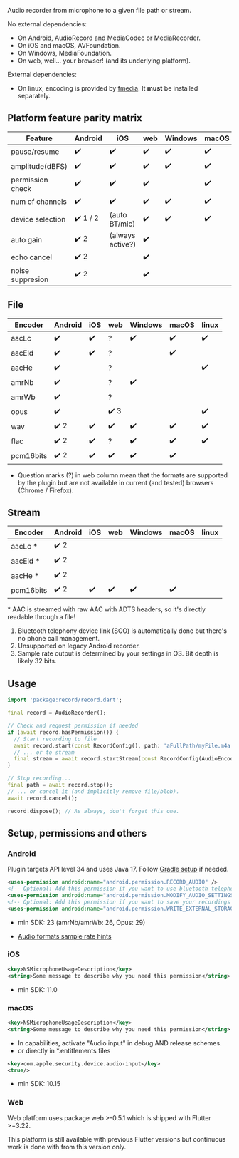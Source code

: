 Audio recorder from microphone to a given file path or stream.  

No external dependencies:

- On Android, AudioRecord and MediaCodec or MediaRecorder.
- On iOS and macOS, AVFoundation.
- On Windows, MediaFoundation.
- On web, well... your browser! (and its underlying platform).

External dependencies:
- On linux, encoding is provided by [fmedia](https://stsaz.github.io/fmedia/). It **must** be installed separately.

## Platform feature parity matrix
| Feature          | Android       | iOS             | web     | Windows    | macOS  | linux
|------------------|---------------|-----------------|---------|------------|-------|-----------
| pause/resume     | ✔️            |   ✔️           | ✔️     |      ✔️    | ✔️    |  ✔️
| amplitude(dBFS)  | ✔️            |   ✔️           |  ✔️     |    ✔️     |  ✔️   |
| permission check | ✔️            |   ✔️           |  ✔️    |            |  ✔️   |
| num of channels  | ✔️            |   ✔️           |  ✔️    |    ✔️      |  ✔️   |  ✔️
| device selection | ✔️ 1 / 2      | (auto BT/mic)   |  ✔️    |    ✔️      |  ✔️   |  ✔️
| auto gain        | ✔️ 2          |(always active?)| ✔️      |            |       |  
| echo cancel      | ✔️ 2          |                 | ✔️      |            |       |  
| noise suppresion | ✔️ 2          |                 | ✔️      |            |       |  

## File
| Encoder         | Android        | iOS     | web     | Windows | macOS   | linux
|-----------------|----------------|---------|---------|---------|---------|---------
| aacLc           | ✔️            |   ✔️    |  ?      |   ✔️    |  ✔️    |  ✔️ 
| aacEld          | ✔️            |   ✔️    |   ?     |         |  ✔️    | 
| aacHe           | ✔️            |         |   ?     |         |         |  ✔️ 
| amrNb           | ✔️            |         |  ?      |   ✔️    |         |  
| amrWb           | ✔️            |         |  ?      |          |        |  
| opus            | ✔️            |         |  ✔️ 3   |         |         |  ✔️ 
| wav             | ✔️ 2          |   ✔️    |   ✔️   |    ✔️    |   ✔️  |   ✔️ 
| flac            | ✔️ 2          |    ✔️    |  ?     |  ✔️     |   ✔️   |   ✔️
| pcm16bits       | ✔️ 2          |   ✔️    |  ✔️    |   ✔️    |  ✔️    |  

* Question marks (?) in web column mean that the formats are supported by the plugin
but are not available in current (and tested) browsers (Chrome / Firefox).

## Stream
| Encoder         | Android    | iOS     | web     | Windows | macOS   | linux
|-----------------|------------|---------|---------|---------|---------|---------
| aacLc       *   | ✔️ 2      |         |          |         |         |  
| aacEld      *   | ✔️ 2      |         |          |         |         | 
| aacHe       *   | ✔️ 2      |         |          |         |         |  
| pcm16bits       | ✔️ 2      |  ✔️    |   ✔️    |  ✔️     | ✔️     |  

\* AAC is streamed with raw AAC with ADTS headers, so it's directly readable through a file!  
1. Bluetooth telephony device link (SCO) is automatically done but there's no phone call management.
2. Unsupported on legacy Android recorder.
3. Sample rate output is determined by your settings in OS. Bit depth is likely 32 bits.

## Usage

```dart
import 'package:record/record.dart';

final record = AudioRecorder();

// Check and request permission if needed
if (await record.hasPermission()) {
  // Start recording to file
  await record.start(const RecordConfig(), path: 'aFullPath/myFile.m4a');
  // ... or to stream
  final stream = await record.startStream(const RecordConfig(AudioEncoder.pcm16bits));
}

// Stop recording...
final path = await record.stop();
// ... or cancel it (and implicitly remove file/blob).
await record.cancel();

record.dispose(); // As always, don't forget this one.
```

## Setup, permissions and others

### Android
Plugin targets API level 34 and uses Java 17. Follow [Gradle setup](https://github.com/llfbandit/record/blob/master/record_android/README.md) if needed.

```xml
<uses-permission android:name="android.permission.RECORD_AUDIO" />
<!-- Optional: Add this permission if you want to use bluetooth telephony device like headset/earbuds -->
<uses-permission android:name="android.permission.MODIFY_AUDIO_SETTINGS" />
<!-- Optional: Add this permission if you want to save your recordings in public folders -->
<uses-permission android:name="android.permission.WRITE_EXTERNAL_STORAGE" />
```
- min SDK: 23 (amrNb/amrWb: 26, Opus: 29)

* [Audio formats sample rate hints](https://developer.android.com/guide/topics/media/media-formats#audio-formats)

### iOS
```xml
<key>NSMicrophoneUsageDescription</key>
<string>Some message to describe why you need this permission</string>
```
- min SDK: 11.0

### macOS
```xml
<key>NSMicrophoneUsageDescription</key>
<string>Some message to describe why you need this permission</string>
```

- In capabilities, activate "Audio input" in debug AND release schemes.  
- or directly in *.entitlements files
```xml
<key>com.apple.security.device.audio-input</key>
<true/>
```

- min SDK: 10.15

### Web

Web platform uses package web >-0.5.1 which is shipped with Flutter >=3.22.

This platform is still available with previous Flutter versions but continuous work is done with from this version only.
